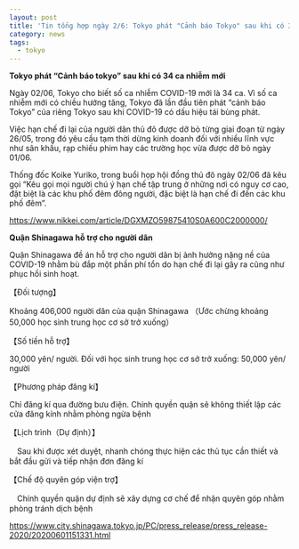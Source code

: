 ```yaml
---
layout: post
title: 'Tin tổng hợp ngày 2/6: Tokyo phát "Cảnh báo Tokyo" sau khi có 34 ca nhiễm mới'
category: news
tags: 
  - tokyo
---
```

**Tokyo phát “Cảnh báo tokyo” sau khi có 34 ca nhiễm mới**

Ngày 02/06, Tokyo cho biết số ca nhiễm COVID-19 mới là 34 ca. Vì số ca nhiễm mới có chiều hướng tăng, Tokyo đã lần đầu tiên phát “cảnh báo Tokyo” của riêng Tokyo sau khi COVID-19 có dấu hiệu tái bùng phát.

Việc hạn chế đi lại của người dân thủ đô được dỡ bỏ từng giai đoạn từ ngày 26/05, trong đó yêu cầu tạm thời dừng kinh doanh đối với nhiều lĩnh vực như sân khấu, rạp chiếu phim hay các trường học vừa được dỡ bỏ ngày 01/06.

Thống đốc Koike Yuriko, trong buổi họp hội đồng thủ đô ngày 02/06 đã kêu gọi “Kêu gọi mọi người chú ý hạn chế tập trung ở những nơi có nguy cơ cao, đặt biệt là các khu phố đêm đông người, đặc biệt là hạn chế đi đến các khu phố đêm”.

<https://www.nikkei.com/article/DGXMZO59875410S0A600C2000000/>

**Quận Shinagawa hỗ trợ cho người dân**

Quận Shinagawa đề án hỗ trợ cho người dân bị ảnh hưởng nặng nề của COVID-19 nhằm bù đắp một phần phí tổn do hạn chế đi lại gây ra cũng như phục hồi sinh hoạt. 

【Đối tượng】

Khoảng 406,000 người dân của quận Shinagawa （Ước chừng khoảng 50,000 học sinh trung học cơ sở trở xuống）

【Số tiền hỗ trợ】

30,000 yên/ người. Đối với học sinh trung học cơ sở trở xuống: 50,000 yên/ người

【Phương pháp đăng kí】

Chỉ đăng kí qua đường bưu điện. Chính quyền quận sẽ không thiết lập các cửa đăng kính nhằm phòng ngừa bệnh

【Lịch trình（Dự định）】

　Sau khi được xét duyệt, nhanh chóng thực hiện các thủ tục cần thiết và bắt đầu gửi và tiếp nhận đơn đăng kí

【Chế độ quyên góp viện trợ】

　Chính quyền quận dự định sẽ xây dựng cơ chế để nhận quyên góp nhằm phòng tránh dịch bệnh

<https://www.city.shinagawa.tokyo.jp/PC/press_release/press_release-2020/20200601151331.html>


